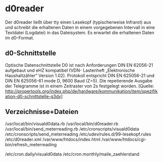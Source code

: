 d0reader
========
Der d0reader ließt über tty einen Lesekopf (typischerweise Infrarot) aus und schreibt die erhaltenen Daten in einem vorgegebenen Intervall in eine Textdatei (Logdatei) in das Dateisystem. Es erwartet die erhaltenen Daten im d0-Format. 

d0-Schnittstelle
----------------
Optische Datenschnittstelle D0 ist nach Anforderungen DIN EN 62056-21 aufgebaut und eHZ kompatibel (VDN- Lastenheft „Elektronische Haushaltzähler“ Version 1.02). Protokoll entspricht DIN EN 625056-21 und DIN EN 625056-61 mode D, 9600 Baud (Z=5). Die repetierende Ausgabe der Telegramme ist in einem Zeitraster von 2s festgelegt worden. [Quelle: http://propertools.org/index.php/de/hardware/kommunikation/item/spezifikation-d0-schnittstelle-q3dx]

Verzeichnisse+Dateien
---------------------
/usr/local/bin/visuald0data.rb
/usr/local/bin/d0reader.rb
/usr/local/bin/send_meterreading.rb
/etc/cronscripts/visuald0data
/etc/cronscripts/send_meterreading
/etc/udev/rules.d/99-lesekopf.rules
/etc/d0reader.xml
/var/www/htdocs/index.html
/var/www/htdocs/cgi-bin/refresh_meterreading

/etc/cron.daily/visuald0data
/etc/cron.monthly/maile_zaehlerstand

